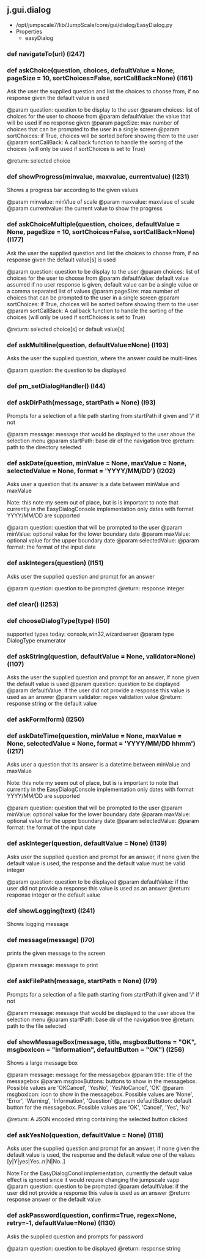 ## j.gui.dialog

- /opt/jumpscale7/lib/JumpScale/core/gui/dialog/EasyDialog.py
- Properties
    - easyDialog

### def navigateTo(url) (l247)

### def askChoice(question, choices, defaultValue = None, pageSize = 10, sortChoices=False, sortCallBack=None) (l161)

Ask the user the supplied question and list the choices to choose from, if no response given the default value is used

@param question: question to be display to the user
@param choices: list of choices for the user to choose from
@param defaultValue: the value that will be used if no response given
@param pageSize: max number of choices that can be prompted to the user in a single screen
@param sortChoices: if True, choices will be sorted before showing them to the user
@param sortCallBack: A callback function to handle the sorting of the choices (will only be used if sortChoices is set to True)

@return:  selected choice

### def showProgress(minvalue, maxvalue, currentvalue) (l231)

Shows a progress bar according to the given values

@param minvalue: minVlue of scale
@param maxvalue: maxvlaue of scale
@param currentvalue: the current value to show the progress

### def askChoiceMultiple(question, choices, defaultValue = None, pageSize = 10, sortChoices=False, sortCallBack=None) (l177)

Ask the user the supplied question and list the choices to choose from, if no response given the default value[s] is used

@param question: question to be display to the user
@param choices: list of choices for the user to choose from
@param defaultValue: default value assumed if no user response is given, default value can be a single value or a comma separated list of values
@param pageSize: max number of choices that can be prompted to the user in a single screen
@param sortChoices: if True, choices will be sorted before showing them to the user
@param sortCallBack: A callback function to handle the sorting of the choices (will only be used if sortChoices is set to True)

@return:  selected choice[s] or default value[s]

### def askMultiline(question, defaultValue=None) (l193)

Asks the user the supplied question, where the answer could be multi-lines

@param question: the question to be displayed

### def pm_setDialogHandler() (l44)

### def askDirPath(message, startPath = None) (l93)

Prompts for a selection of a file path starting from startPath if given and '/' if not

@param message: message that would be displayed to the user above the selection menu
@param startPath: base dir of the navigation tree
@return: path to the directory selected

### def askDate(question, minValue = None, maxValue = None, selectedValue = None, format = 'YYYY/MM/DD') (l202)

Asks user a question that its answer is a date between minValue and maxValue

Note: this note my seem out of place, but is is important to note that currently in the EasyDialogConsole implementation only dates with format YYYY/MM/DD are supported

@param question: question that will be prompted to the user
@param minValue: optional value for the lower boundary date
@param maxValue: optional value for the upper boundary date
@param selectedValue:
@param  format: the format of the input date

### def askIntegers(question) (l151)

Asks user the supplied question and prompt for an answer

@param question: question to be prompted
@return: response integer

### def clear() (l253)

### def chooseDialogType(type) (l50)

supported types today: console,win32,wizardserver
@param type DialogType enumerator

### def askString(question, defaultValue = None, validator=None) (l107)

Asks the user the supplied question and prompt for an answer, if none given the default value is used
@param question: question to be displayed
@param defaultValue: if the user did not provide a response this value is used as an answer
@param validator: regex validation value
@return: response string or the default value

### def askForm(form) (l250)

### def askDateTime(question, minValue = None, maxValue = None, selectedValue = None, format = 'YYYY/MM/DD hhmm') (l217)

Asks user a question that its answer is a datetime between minValue and maxValue

Note: this note my seem out of place, but is is important to note that currently in the EasyDialogConsole implementation only dates with format YYYY/MM/DD are supported

@param question: question that will be prompted to the user
@param minValue: optional value for the lower boundary date
@param maxValue: optional value for the upper boundary date
@param selectedValue:
@param  format: the format of the input date

### def askInteger(question, defaultValue = None) (l139)

Asks user the supplied question and prompt for an answer, if none given the default value is used, the response and the default value must be valid integer

@param question: question to be displayed
@param defaultValue: if the user did not provide a response this value is used as an answer
@return: response integer or the default value

### def showLogging(text) (l241)

Shows logging message

### def message(message) (l70)

prints the given message to the screen

@param message: message to print

### def askFilePath(message, startPath = None) (l79)

Prompts for a selection of a file path starting from startPath if given and '/' if not

@param message: message that would be displayed to the user above the selection menu
@param startPath: base dir of the navigation tree
@return: path to the file selected

### def showMessageBox(message, title, msgboxButtons = "OK", msgboxIcon = "Information", defaultButton = "OK") (l256)

Shows a large message box

@param message: message for the messagebox
@param title: title of the messagebox
@param msgboxButtons: buttons to show in the messagebox. Possible values are 'OKCancel', 'YesNo', 'YesNoCancel', 'OK'
@param msgboxIcon: icon to show in the messagebox. Possible values are 'None', 'Error', 'Warning', 'Information', 'Question'
@param defaultButton: default button for the messagebox. Possible values are 'OK', 'Cancel', 'Yes', 'No'

@return: A JSON encoded string containing the selected button clicked

### def askYesNo(question, defaultValue = None) (l118)

Asks user the supplied question and prompt for an answer, if none given the default value is used, the response and the default value one of the values [y|Y|yes|Yes..n|N|No..]

Note:For the EasyDialogConol implementation, currently the default value effect is ignored since it would require changing the jumpscale vapp
@param question: question to be prompted
@param defaultValue: if the user did not provide a response this value is used as an answer
@return: response answer or the default value

### def askPassword(question, confirm=True, regex=None, retry=-1, defaultValue=None) (l130)

Asks the supplied question and prompts for password

@param question: question to be displayed
@return: response string


